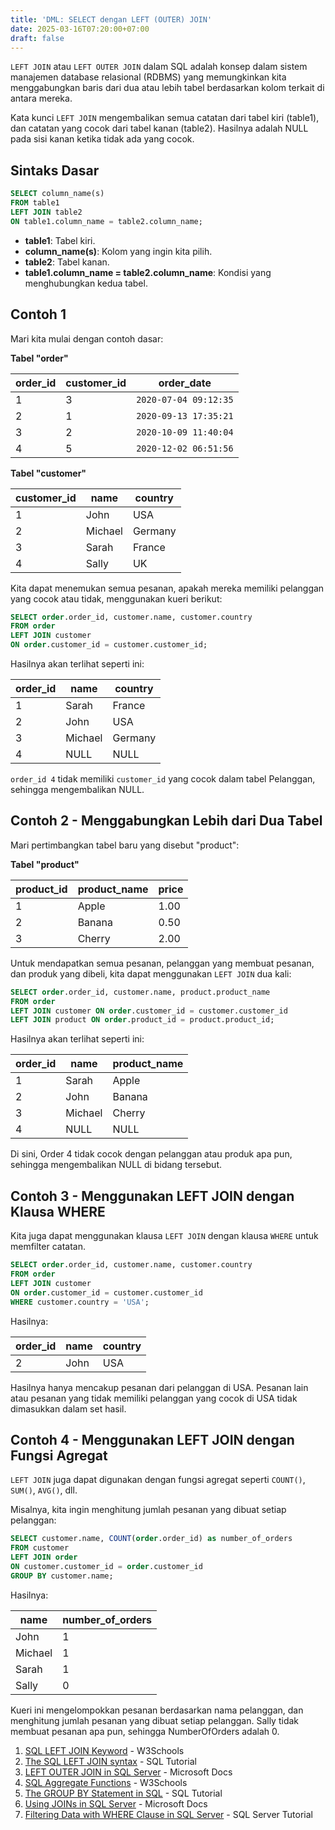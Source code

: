 ```yaml
---
title: 'DML: SELECT dengan LEFT (OUTER) JOIN'
date: 2025-03-16T07:20:00+07:00
draft: false
---
```


`LEFT JOIN` atau `LEFT OUTER JOIN` dalam SQL adalah konsep dalam sistem manajemen database relasional (RDBMS) yang memungkinkan kita menggabungkan baris dari dua atau lebih tabel berdasarkan kolom terkait di antara mereka.

Kata kunci `LEFT JOIN` mengembalikan semua catatan dari tabel kiri (table1), dan catatan yang cocok dari tabel kanan (table2). Hasilnya adalah NULL pada sisi kanan ketika tidak ada yang cocok.

## Sintaks Dasar

```sql
SELECT column_name(s)
FROM table1
LEFT JOIN table2
ON table1.column_name = table2.column_name;
```

- **table1**: Tabel kiri.
- **column_name(s)**: Kolom yang ingin kita pilih.
- **table2**: Tabel kanan.
- **table1.column_name = table2.column_name**: Kondisi yang menghubungkan kedua tabel.

## Contoh 1

Mari kita mulai dengan contoh dasar:

**Tabel "order"**

| order_id | customer_id | order_date            |
| -------- | ----------- | --------------------- |
| 1        | 3           | `2020-07-04 09:12:35` |
| 2        | 1           | `2020-09-13 17:35:21` |
| 3        | 2           | `2020-10-09 11:40:04` |
| 4        | 5           | `2020-12-02 06:51:56` |

**Tabel "customer"**

| customer_id | name    | country |
| ----------- | ------- | ------- |
| 1           | John    | USA     |
| 2           | Michael | Germany |
| 3           | Sarah   | France  |
| 4           | Sally   | UK      |

Kita dapat menemukan semua pesanan, apakah mereka memiliki pelanggan yang cocok atau tidak, menggunakan kueri berikut:

```sql
SELECT order.order_id, customer.name, customer.country
FROM order
LEFT JOIN customer
ON order.customer_id = customer.customer_id;
```

Hasilnya akan terlihat seperti ini:

| order_id | name    | country |
| -------- | ------- | ------- |
| 1        | Sarah   | France  |
| 2        | John    | USA     |
| 3        | Michael | Germany |
| 4        | NULL    | NULL    |

`order_id 4` tidak memiliki `customer_id` yang cocok dalam tabel Pelanggan, sehingga mengembalikan NULL.

## Contoh 2 - Menggabungkan Lebih dari Dua Tabel

Mari pertimbangkan tabel baru yang disebut "product":

**Tabel "product"**

| product_id | product_name | price |
| ---------- | ------------ | ----- |
| 1          | Apple        | 1.00  |
| 2          | Banana       | 0.50  |
| 3          | Cherry       | 2.00  |

Untuk mendapatkan semua pesanan, pelanggan yang membuat pesanan, dan produk yang dibeli, kita dapat menggunakan `LEFT JOIN` dua kali:

```sql
SELECT order.order_id, customer.name, product.product_name
FROM order
LEFT JOIN customer ON order.customer_id = customer.customer_id
LEFT JOIN product ON order.product_id = product.product_id;
```

Hasilnya akan terlihat seperti ini:

| order_id | name    | product_name |
| -------- | ------- | ------------ |
| 1        | Sarah   | Apple        |
| 2        | John    | Banana       |
| 3        | Michael | Cherry       |
| 4        | NULL    | NULL         |

Di sini, Order 4 tidak cocok dengan pelanggan atau produk apa pun, sehingga mengembalikan NULL di bidang tersebut.

## Contoh 3 - Menggunakan LEFT JOIN dengan Klausa WHERE

Kita juga dapat menggunakan klausa `LEFT JOIN` dengan klausa `WHERE` untuk memfilter catatan.

```sql
SELECT order.order_id, customer.name, customer.country
FROM order
LEFT JOIN customer
ON order.customer_id = customer.customer_id
WHERE customer.country = 'USA';
```

Hasilnya:

| order_id | name | country |
| -------- | ---- | ------- |
| 2        | John | USA     |

Hasilnya hanya mencakup pesanan dari pelanggan di USA. Pesanan lain atau pesanan yang tidak memiliki pelanggan yang cocok di USA tidak dimasukkan dalam set hasil.

## Contoh 4 - Menggunakan LEFT JOIN dengan Fungsi Agregat

`LEFT JOIN` juga dapat digunakan dengan fungsi agregat seperti `COUNT()`, `SUM()`, `AVG()`, dll.

Misalnya, kita ingin menghitung jumlah pesanan yang dibuat setiap pelanggan:

```sql
SELECT customer.name, COUNT(order.order_id) as number_of_orders
FROM customer
LEFT JOIN order
ON customer.customer_id = order.customer_id
GROUP BY customer.name;
```

Hasilnya:

| name    | number_of_orders |
| ------- | ---------------- |
| John    | 1                |
| Michael | 1                |
| Sarah   | 1                |
| Sally   | 0                |

Kueri ini mengelompokkan pesanan berdasarkan nama pelanggan, dan menghitung jumlah pesanan yang dibuat setiap pelanggan. Sally tidak membuat pesanan apa pun, sehingga NumberOfOrders adalah 0.

1. [SQL LEFT JOIN Keyword](https://www.w3schools.com/sql/sql_join_left.asp) - W3Schools
2. [The SQL LEFT JOIN syntax](https://www.sqltutorial.org/sql-left-join/) - SQL Tutorial
3. [LEFT OUTER JOIN in SQL Server](https://docs.microsoft.com/en-us/sql/t-sql/queries/from-transact-sql?view=sql-server-ver15#left-outer-join) - Microsoft Docs
4. [SQL Aggregate Functions](https://www.w3schools.com/sql/sql_count_avg_sum.asp) - W3Schools
5. [The GROUP BY Statement in SQL](https://www.sqltutorial.org/sql-group-by/) - SQL Tutorial
6. [Using JOINs in SQL Server](https://docs.microsoft.com/en-us/sql/t-sql/queries/select-transact-sql?view=sql-server-ver15#using-joins) - Microsoft Docs
7. [Filtering Data with WHERE Clause in SQL Server](https://www.sqlservertutorial.net/sql-server-basics/sql-server-where/) - SQL Server Tutorial
